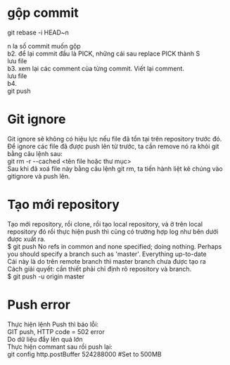 # gộp commit
git rebase -i HEAD~n <br>

n la số commit muốn gộp <br>
b2. để lại commit đầu là PICK, những cái sau replace PICK thành S <br>
lưu file <br>
b3. xem lại các comment của từng commit. Viết lại comment. <br>
lưu file <br>
b4. <br>
git push <br>

# Git ignore 
Git ignore sẽ không có hiệu lực nếu file đã tồn tại trên repository trước đó. Để ignore các file đã được push lên từ trước, ta cần remove nó ra khỏi git bằng câu lệnh sau:<br>
	git rm -r --cached <tên file hoặc thư mục> <br>
Sau khi đã xoá file này bằng câu lệnh git rm, ta tiến hành liệt kê chúng vào gitignore và push lên. <br>

# Tạo mới repository
Tạo mới repository, rồi clone, rồi tạo local repository, và ở trên local repository đó rồi thực hiện push thì cũng có trường hợp log như bên dưới được xuất ra. <br>
	$ git push No refs in common and none specified; doing nothing. Perhaps you 	should specify a branch such as 'master'. Everything up-to-date <br>
Cái này là do trên remote branch thì master branch chưa được tạo ra <br>
Cách giải quyết: cần thiết phải chỉ định rõ repository và branch. <br>
	 $ git push -u origin master <br>

# Push error
Thực hiện lệnh Push thì báo lỗi: <br>
	GIT push, HTTP code = 502 error <br>
Do dữ liệu đẩy lên quá lớn <br>
Thực hiện commant sau rồi push lại: <br>
	 git config http.postBuffer 524288000 #Set to 500MB <br>
   
#   
